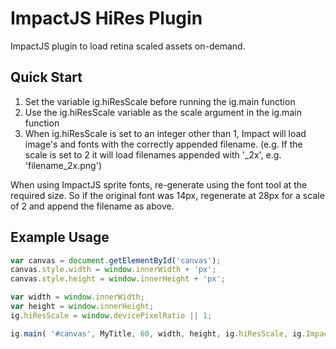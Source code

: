 # ImpactJS HiRes Plugin

ImpactJS plugin to load retina scaled assets on-demand.


## Quick Start

1.	Set the variable ig.hiResScale before running the ig.main function
2.	Use the ig.hiResScale variable as the scale argument in the ig.main function
3.	When ig.hiResScale is set to an integer other than 1, Impact will load image's and fonts with the correctly appended filename.
	(e.g. If the scale is set to 2 it will load filenames appended with '_2x', e.g. 'filename_2x.png')
	
When using ImpactJS sprite fonts, re-generate using the font tool at the required size. So if the original font was 14px, regenerate at 28px for a scale of 2 and append the filename as above.


## Example Usage
 ```javascript
var canvas = document.getElementById('canvas');
canvas.style.width = window.innerWidth + 'px';
canvas.style.height = window.innerHeight + 'px';

var width = window.innerWidth;
var height = window.innerHeight;
ig.hiResScale = window.devicePixelRatio || 1;

ig.main( '#canvas', MyTitle, 60, width, height, ig.hiResScale, ig.ImpactSplashLoader );
```

